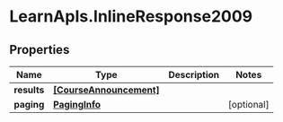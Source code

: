 # LearnApIs.InlineResponse2009

## Properties
Name | Type | Description | Notes
------------ | ------------- | ------------- | -------------
**results** | [**[CourseAnnouncement]**](CourseAnnouncement.md) |  | 
**paging** | [**PagingInfo**](PagingInfo.md) |  | [optional] 
